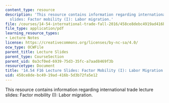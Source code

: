 ```yaml
---
content_type: resource
description: 'This resource contains information regarding international trade lecture
  slides: Factor mobility (I): Labor migration.'
file: /courses/14-54-international-trade-fall-2016/458ce8debc4919ad416b5d3b72fa5e12_MIT14_54F16_Lecture_23.pdf
file_type: application/pdf
learning_resource_types:
- Lecture Notes
license: https://creativecommons.org/licenses/by-nc-sa/4.0/
ocw_type: OCWFile
parent_title: Lecture Slides
parent_type: CourseSection
parent_uid: 0a3cf0ed-6939-75d3-35fc-a7aad8469f3b
resourcetype: Document
title: '14.54 F16 Lecture Slides: Factor Mobility (I): Labor Migration'
uid: 458ce8de-bc49-19ad-416b-5d3b72fa5e12
---
```

This resource contains information regarding international trade lecture slides: Factor mobility (I): Labor migration.